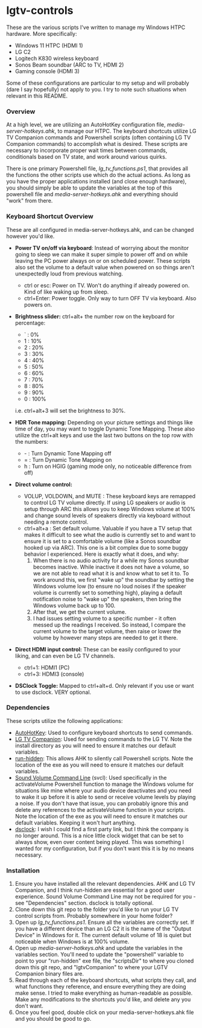 # lgtv-controls

These are the various scripts I've written to manage my Windows HTPC hardware. More specifically:

- Windows 11 HTPC (HDMI 1)
- LG C2
- Logitech K830 wireless keyboard
- Sonos Beam soundbar (ARC to TV, HDMI 2)
- Gaming console (HDMI 3)

Some of these configurations are particular to my setup and will probably (dare I say hopefully) not apply to you. I try to note such situations when relevant in this README.

### Overview

At a high level, we are utilizing an AutoHotKey configuration file, *media-server-hotkeys.ahk*, to manage our HTPC. The keyboard shortcuts utilize LG TV Companion commands and Powershell scripts (often containing LG TV Companion commands) to accomplish what is desired. These scripts are necessary to incorporate proper wait times between commands, conditionals based on TV state, and work around various quirks.

There is one primary Powershell file, *lg_tv_functions.ps1*, that provides all the functions the other scripts use which do the actual actions. As long as you have the proper applications installed (and close enough hardware), you should simply be able to update the variables at the top of this powershell file and *media-server-hotkeys.ahk* and everything should "work" from there.

### Keyboard Shortcut Overview

These are all configured in media-server-hotkeys.ahk, and can be changed however you'd like.

* **Power TV on/off via keyboard**: Instead of worrying about the monitor going to sleep we can make it super simple to power off and on while leaving the PC power always on or on scheduled power. These scripts also set the volume to a default value when powered on so things aren't unexpectedly loud from previous watching.
   * ctrl or esc: Power on TV. Won't do anything if already powered on. Kind of like waking up from sleep.
   * ctrl+Enter: Power toggle. Only way to turn OFF TV via keyboard. Also powers on.

* **Brightness slider:** ctrl+alt+ the number row on the keyboard for percentage:
    * ` : 0%
    * 1 : 10%
    * 2 : 20%
    * 3 : 30%
    * 4 : 40%
    * 5 : 50%
    * 6 : 60%
    * 7 : 70%
    * 8 : 80%
    * 9 : 90%
    * 0 : 100%

    i.e. ctrl+alt+3 will set the brightness to 30%.

* **HDR Tone mapping:** Depending on your picture settings and things like time of day, you may want to toggle Dynamic Tone Mapping. These also utilize the ctrl+alt keys and use the last two buttons on the top row with the numbers:
    * \- : Turn Dynamic Tone Mapping off
    * = : Turn Dynamic Tone Mapping on
    * h : Turn on HGIG (gaming mode only, no noticeable difference from off) 
    
* **Direct volume control:**
   * VOLUP, VOLDOWN, and MUTE : These keyboard keys are remapped to control LG TV volume directly. If using LG speakers or audio is setup through ARC this allows you to keep Windows volume at 100% and change sound levels of speakers directly via keyboard without needing a remote control.
   * ctrl+alt+a : Set default volume. Valuable if you have a TV setup that makes it difficult to see what the audio is currently set to and want to ensure it is set to a comfortable volume (like a Sonos soundbar hooked up via ARC). This one is a bit complex due to some buggy behavior I experienced. Here is exactly what it does, and why:
      1. When there is no audio activity for a while my Sonos soundbar becomes inactive. While inactive it does not have a volume, so we are not able to read what it is and know what to set it to. To work around this, we first "wake up" the soundbar by setting the Windows volume low (to ensure no loud noises if the speaker volume is currently set to something high), playing a default notification noise to "wake up" the speakers, then bring the Windows volume back up to 100.
      1. After that, we get the current volume. 
      1. I had issues setting volume to a specific number - it often messed up the readings I received. So instead, I compare the current volume to the target volume, then raise or lower the volume by however many steps are needed to get it there.

* **Direct HDMI input control:** These can be easily configured to your liking, and can even be LG TV channels.
  * ctrl+1: HDMI1 (PC)
  * ctrl+3: HDMI3 (console)

* **DSClock Toggle:** Mapped to ctrl+alt+d. Only relevant if you use or want to use dsclock. VERY optional.

### Dependencies
 
 These scripts utilize the following applications:

* [AutoHotKey](http://autohotkey.com/): Used to configure keyboard shortcuts to send commands.
* [LG TV Companion](https://github.com/JPersson77/LGTVCompanion): Used for sending commands to the LG TV. Note the install directory as you will need to ensure it matches our default variables.
* [run-hidden](https://github.com/stax76/run-hidden): This allows AHK to silently call Powershell scripts. Note the location of the exe as you will need to ensure it matches our default variables.
* [Sound Volume Command Line](https://www.nirsoft.net/utils/sound_volume_command_line.html) (svcl): Used specifically in the activateVolume Powershell function to manage the Windows volume for situations like mine where your audio device deactivates and you need to wake it up before it is able to send or receive volume levels by playing a noise. If you don't have that issue, you can probably ignore this and delete any references to the activateVolume function in your scripts. Note the location of the exe as you will need to ensure it matches our default variables. Keeping it won't hurt anything.
* [dsclock](https://ds-clock.en.softonic.com/?ex=RAMP-3252.2): I wish I could find a first party link, but I think the company is no longer around. This is a nice little clock widget that can be set to always show, even over content being played. This was something I wanted for my configuration, but if you don't want this it is by no means necessary.

### Installation

1. Ensure you have installed all the relevant dependencies. AHK and LG TV Companion, and I think run-hidden are essential for a good user experience. Sound Volume Command Line may not be required for you - see "Dependencies" section. dsclock is totally optional.
1. Clone down this git repo to the folder you'd like to run your LG TV control scripts from. Probably somewhere in your home folder?
1. Open up *lg_tv_functions.ps1*. Ensure all the variables are correctly set. If you have a different device than an LG C2 it is the name of the "Output Device" in Windows for it. The current default volume of 18 is quiet but noticeable when Windows is at 100% volume. 
1. Open up *media-server-hotkeys.ahk* and update the variables in the variables section. You'll need to update the "powershell" variable to point to your "run-hidden" exe file, the "scriptsDir" to where you cloned down this git repo, and "lgtvCompanion" to where your LGTV Companion binary files are.
1. Read through each of the keyboard shortcuts, what scripts they call, and what functions they reference, and ensure everything they are doing make sense. I tried to make everything as human-readable as possible. Make any modifications to the shortcuts you'd like, and delete any you don't want.
2. Once you feel good, double click on your media-server-hotkeys.ahk file and you should be good to go. 